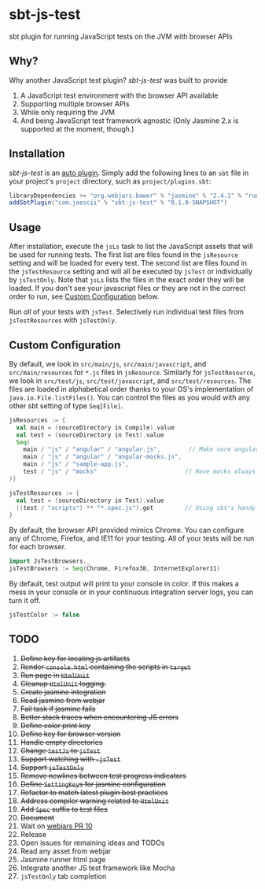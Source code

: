 # sbt-js-test
sbt plugin for running JavaScript tests on the JVM with browser APIs

## Why?

Why another JavaScript test plugin?
*sbt-js-test* was built to provide 

1. A JavaScript test environment with the browser API available
2. Supporting multiple browser APIs
3. While only requiring the JVM
4. And being JavaScript test framework agnostic (Only Jasmine 2.x is supported at the moment, though.)

## Installation

*sbt-js-test* is an [auto plugin](http://www.scala-sbt.org/0.13/docs/Plugins.html#Using+an+auto+plugin).
Simply add the following lines to an `sbt` file in your project's `project` directory, such as `project/plugins.sbt`:

```scala
libraryDependencies += "org.webjars.bower" % "jasmine" % "2.4.1" % "runtime"
addSbtPlugin("com.joescii" % "sbt-js-test" % "0.1.0-SNAPSHOT")
```

## Usage

After installation, execute the `jsLs` task to list the JavaScript assets that will be used for running tests.
The first list are files found in the `jsResource` setting and will be loaded for every test.
The second list are files found in the `jsTestResource` setting and will all be executed by `jsTest` or individually by `jsTestOnly`.
Note that `jsLs` lists the files in the exact order they will be loaded.
If you don't see your javascript files or they are not in the correct order to run, see [Custom Configuration](#custom-configuration) below.

Run *all* of your tests with `jsTest`.
Selectively run individual test files from `jsTestResources` with `jsTestOnly`.


## Custom Configuration

By default, we look in `src/main/js`, `src/main/javascript`, and `src/main/resources` for `*.js` files in `jsResource`.
Similarly for `jsTestResource`, we look in `src/test/js`, `src/test/javascript`, and `src/test/resources`.
The files are loaded in alphabetical order thanks to your OS's implementation of `java.io.File.listFiles()`.
You can control the files as you would with any other sbt setting of type `Seq[File]`.

```scala
jsResources := {
  val main = (sourceDirectory in Compile).value
  val test = (sourceDirectory in Test).value
  Seq(
    main / "js" / "angular" / "angular.js",        // Make sure angular loads before the mocks
    main / "js" / "angular" / "angular-mocks.js",
    main / "js" / "sample-app.js",
    test / "js" / "mocks"                         // Have mocks always available for jsTestOnly 
)}

jsTestResources := {
  val test = (sourceDirectory in Test).value
  ((test / "scripts") ** "*.spec.js").get         // Using sbt's handy PathFinder
}
```

By default, the browser API provided mimics Chrome.
You can configure any of Chrome, Firefox, and IE11 for your testing.
All of your tests will be run for each browser.

```scala
import JsTestBrowsers._
jsTestBrowsers := Seq(Chrome, Firefox38, InternetExplorer11)
```

By default, test output will print to your console in color.
If this makes a mess in your console or in your continuous integration server logs, you can turn it off.

```scala
jsTestColor := false
```

## TODO
1.  ~~Define key for locating js artifacts~~
2.  ~~Render `console.html` containing the scripts in `target`~~
3.  ~~Run page in `HtmlUnit`~~
4.  ~~Cleanup `HtmlUnit` logging.~~
5.  ~~Create jasmine integration~~
6.  ~~Read jasmine from webjar~~
7.  ~~Fail task if jasmine fails~~
8.  ~~Better stack traces when encountering JS errors~~
9.  ~~Define color print key~~
10. ~~Define key for browser version~~
11. ~~Handle empty directories~~
12. ~~Change `testJs` to `jsTest`~~
13. ~~Support watching with `~jsTest`~~
14. ~~Support `jsTestOnly`~~ 
15. ~~Remove newlines between test progress indicators~~
16. ~~Define `SettingKey`s for jasmine configuration~~
17. ~~Refactor to match latest plugin best practices~~
18. ~~Address compiler warning related to `HtmlUnit`~~
19. ~~Add `Spec` suffix to test files~~
20. ~~Document~~ 
22. Wait on [webjars PR 10](https://github.com/webjars/webjars-locator-core/pull/10)
21. Release
22. Open issues for remaining ideas and TODOs
23. Read any asset from webjar
24. Jasmine runner html page
25. Integrate another JS test framework like Mocha
26. `jsTestOnly` tab completion